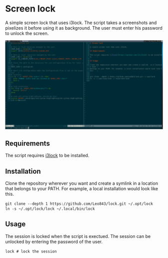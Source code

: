 # Screen lock

A simple screen lock that uses i3lock.
The script takes a screenshots and pixelizes it before using it as background.
The user must enter his password to unlock the screen.

![locked screen](screen.png "locked screen")

## Requirements

The script requires [i3lock](https://github.com/i3/i3lock) to be installed.

## Installation

Clone the repository wherever you want and create a symlink  in a location that
belongs to your PATH. For example, a local installation would look like this.

```
git clone --depth 1 https://github.com/Leo843/lock.git ~/.opt/lock
ln -s ~/.opt/lock/lock ~/.local/bin/lock
```

## Usage

The session is locked when the script is exectued.
The session can be unlocked by entering the password of the user.

```
lock # lock the session
```
